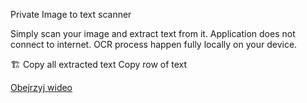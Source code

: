 Private Image to text scanner

Simply scan your image and extract text from it.
Application does not connect to internet.
OCR process happen fully locally on your device.

🏗️
Copy all extracted text
Copy row of text

[Obejrzyj wideo](
http://swiadomewydatki.pl/device-2023-08-14-120822.webm
)
